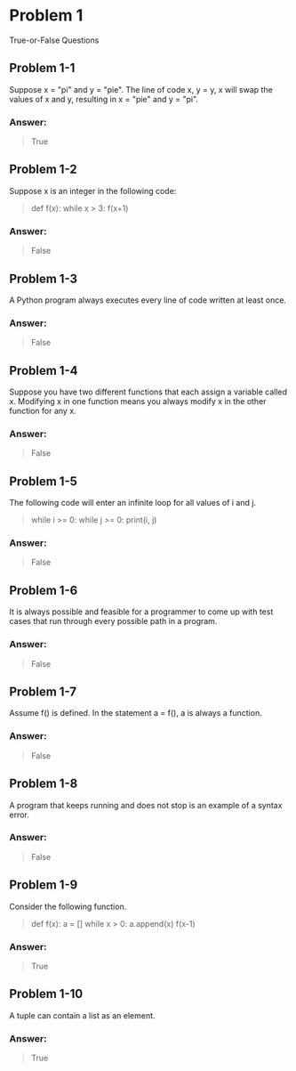 # Problem 1
True-or-False Questions

## Problem 1-1
Suppose x = "pi" and y = "pie". The line of code x, y = y, x will swap the values of x and y, resulting in x = "pie" and y = "pi".

### Answer: 
> True

## Problem 1-2
Suppose x is an integer in the following code:
>def f(x):
    while x > 3:
        f(x+1)

### Answer: 
> False

## Problem 1-3
A Python program always executes every line of code written at least once.
### Answer: 
> False

## Problem 1-4
Suppose you have two different functions that each assign a variable called x. Modifying x in one function means you always modify x in the other function for any x.
### Answer: 
> False

## Problem 1-5
The following code will enter an infinite loop for all values of i and j.
>while i >= 0:
    while j >= 0:
        print(i, j)

### Answer: 
> False

## Problem 1-6
It is always possible and feasible for a programmer to come up with test cases that run through every possible path in a program.
### Answer: 
> False

## Problem 1-7
Assume f() is defined. In the statement a = f(), a is always a function.

### Answer: 
> False 

## Problem 1-8
A program that keeps running and does not stop is an example of a syntax error.
### Answer: 
> False

## Problem 1-9
Consider the following function.
>def f(x):
    a = []
    while x > 0:
        a.append(x)
        f(x-1)
### Answer: 
> True

## Problem 1-10
A tuple can contain a list as an element.
### Answer: 
> True